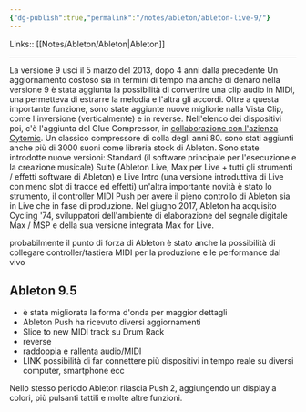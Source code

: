 ```yaml
---
{"dg-publish":true,"permalink":"/notes/ableton/ableton-live-9/"}
---
```


Links:: [[Notes/Ableton/Ableton\|Ableton]]

---
La versione 9 usci il 5 marzo del 2013, dopo 4 anni dalla precedente
Un aggiornamento costoso sia in termini di tempo ma anche di denaro
nella versione 9 è stata aggiunta la possibilità di convertire una clip audio in MIDI, una permetteva di estrarre la melodia e l'altra gli accordi. Oltre a questa importante funzione, sono state aggiunte nuove migliorie nalla Vista Clip, come l'inversione (verticalmente) e in reverse. Nell'elenco dei dispositivi poi, c'è l'aggiunta del Glue Compressor, in [collaborazione con l'azienza Cytomic](https://cytomic.com/node/19). Un classico compressore di colla degli anni 80.
sono stati aggiunti anche più di 3000 suoni come libreria stock di Ableton. 
Sono state introdotte nuove versioni: Standard (il software principale per l'esecuzione e la creazione musicale) Suite (Ableton Live, Max per Live + tutti gli strumenti / effetti software di Ableton) e Live Intro (una versione introduttiva di Live con meno slot di tracce ed effetti)
un'altra importante novità è stato lo strumento, il controller MIDI Push per avere il pieno controllo di Ableton sia in Live che in fase di produzione.
Nel giugno 2017, Ableton ha acquisito Cycling '74, sviluppatori dell'ambiente di elaborazione del segnale digitale Max / MSP e della sua versione integrata Max for Live.

probabilmente il punto di forza di Ableton è stato anche la possibilità di collegare controller/tastiera MIDI per la produzione e le performance dal vivo 

## Ableton 9.5

- è stata migliorata la forma d'onda per maggior dettagli 
- Ableton Push ha ricevuto diversi aggiornamenti
- Slice to new MIDI track su Drum Rack
- reverse
- raddoppia e rallenta audio/MIDI
- LINK possibilità di far connettere più dispositivi in tempo reale su diversi computer, smartphone ecc

Nello stesso periodo Ableton rilascia Push 2, aggiungendo un display a colori, più pulsanti tattili e molte altre funzioni. 


